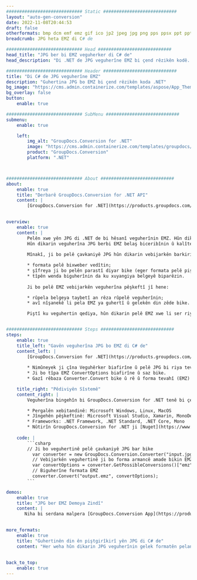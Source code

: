 ```yaml
---
############################# Static ############################
layout: "auto-gen-conversion"
date: 2022-11-08T20:44:53
draft: false
otherformats: bmp dcm emf emz gif ico jp2 jpeg jpg png pps ppsx ppt pptx psb psd svg svgz tga tif tiff webp wmf wmz
breadcrumb: JPG heta EMZ di C# de

############################# Head ############################
head_title: "JPG ber bi EMZ veguherker di C# de"
head_description: "Di .NET de JPG veguherîne EMZ bi çend rêzikên kodê. API-a Veguheztina Belgeya GroupDocs bikar bînin da ku zêdetirî 160 formatên pelan veguherînin."

############################# Header ############################
title: "Di C# de JPG veguherîne EMZ"
description: "Guhertina JPG bo EMZ bi çend rêzikên koda .NET"
bg_image: "https://cms.admin.containerize.com/templates/aspose/App_Themes/V3/images/bg/header1.png"
bg_overlay: false
button:
    enable: true

############################# SubMenu ############################
submenu:
    enable: true

    left:
        img_alt: "GroupDocs.Conversion for .NET"
        image: "https://cms.admin.containerize.com/templates/groupdocs/images/product-logos/90x90-noborder/groupdocs-conversion-net.png"
        product: "GroupDocs.Conversion"
        platform: ".NET"



############################# About ############################
about:
    enable: true
    title: "Derbarê GroupDocs.Conversion for .NET API"
    content: |
        [GroupDocs.Conversion for .NET](https://products.groupdocs.com/conversion/net/) dikare ji bo veguherandina Microsoft Word, Excel, PowerPoint, PDF, Visio û formên din were bikar anîn. GroupDocs.Conversion API-yek serbixwe ye ku ji bo pergalên paşîn û hundurîn ên ku performansa bilind hewce ye re maqûl e. Ew bi nermalava wekî Microsoft an Open Office ve girêdayî nîne.
    

overview:
    enable: true
    content: |
        Pelên xwe yên JPG di .NET de bi hêsanî veguherînin EMZ. Hûn dikarin tenê çend rêzikên kodê yên C# li her platformek bijartina xwe wekî Windows, Linux, macOS bikar bînin.
        Hûn dikarin veguherîna JPG berbi EMZ belaş biceribînin û kalîteya encamên veguhertinê binirxînin. Li gel senaryoyên guherandina pelan ên hêsan, hûn dikarin vebijarkên pêşkeftîtir ji bo barkirina pelê çavkaniya JPG û ji bo hilanîna encam EMZ biceribînin. 
        
        Mînakî, ji bo pelê çavkaniyê JPG hûn dikarin vebijarkên barkirinê yên jêrîn bikar bînin:

        * formata pelê bixweber vedîtin;
        * şîfreya ji bo pelên parastî diyar bike (eger formata pelê piştgirî dike);
        * tîpên wenda biguherînin da ku xuyangiya belgeyê biparêzin.
        
        Ji bo pelê EMZ vebijarkên veguherîna pêşkeftî jî hene:

        * rûpela belgeya taybetî an rêza rûpelê veguherînin;
        * avî nîşanekê li pela EMZ ya guhertî û gelekên din zêde bike.

        Piştî ku veguhertin qediya, hûn dikarin pelê EMZ xwe li ser riya pelê ya herêmî hilînin an depoyek sêyemîn mîna FTP, Amazon S3, Google Drive, Dropbox hwd. Ji kerema xwe bala xwe bidin - hûn JPG veguherînin {{ TO}} ne hewce ye ku nermalava zêde hatî saz kirin - mîna MS Office, Open Office, Adobe Acrobat Reader hwd.


############################# Steps ############################
steps:
    enable: true
    title_left: "Gavên veguherîna JPG bo EMZ di C# de"
    content_left: |
        [GroupDocs.Conversion for .NET](https://products.groupdocs.com/conversion/net/) ji pêşdebiran re hêsantir dike ku pelek JPG bi çend rêzikên kodê veguherînin EMZ.
        
        * Nimûneyek ji çîna Veguhêrker biafirîne û pelê JPG bi riya tevahî peyda bike
        * Ji bo tîpa EMZ ConvertOptions biafirîne û saz bike.
        * Gazî rêbaza Converter.Convert bike û rê û forma tevahî (EMZ) wekî parametre derbas bike.

    title_right: "Pêdiviyên Sîstemê"
    content_right: |
        Veguherîna bingehîn bi GroupDocs.Conversion for .NET tenê bi çend gavên hêsan dikare were kirin. API-yên me li ser hemî platformên sereke û pergalên xebitandinê têne piştgirî kirin. Berî ku hûn koda jêrîn bicîh bikin, pê ewle bine ku we şertên jêrîn li ser pergala we hatine saz kirin.

        * Pergalên xebitandinê: Microsoft Windows, Linux, MacOS
        * Jîngehên pêşkeftinê: Microsoft Visual Studio, Xamarin, MonoDevelop
        * Frameworks: .NET Framework, .NET Standard, .NET Core, Mono
        * Nûtirîn GroupDocs.Conversion for .NET ji [Nuget](https://www.nuget.org/packages/groupdocs.conversion) bistînin
         
    code: |
        ```csharp    
        // Ji bo veguhertinê pelê çavkaniyê JPG bar bike
          var converter = new GroupDocs.Conversion.Converter("input.jpg");
          // Vebijarkên veguhertinê ji bo forma armancê amade bikin EMZ
          var convertOptions = converter.GetPossibleConversions()["emz"].ConvertOptions;
          // Biguherîne formata EMZ
          converter.Convert("output.emz", convertOptions);
        ```

demos:
    enable: true
    title: "JPG ber EMZ Demoya Zindî"
    content: |
       Niha bi serdana malpera [GroupDocs.Conversion App](https://products.groupdocs.app/conversion/family) JPG veguherînin EMZ. Demoya serhêl xwedî avantajên jêrîn e
          

more_formats:
    enable: true
    title: "Guhertinên din ên piştgirîkirî yên JPG di C# de"
    content: "Her weha hûn dikarin JPG veguherînin gelek formatên pelan ên din. Ji kerema xwe lîsteya jêrîn bibînin."
       
       
back_to_top:
    enable: true
---
```

